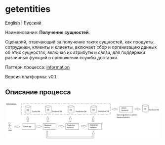 # getentities

[English](getentities.md) | [Русский](getentities.ru.md)

Наименование: **Получение сущностей**.

Сценарий, отвечающий за получение таких сущностей, как продукты, сотрудники, клиенты и клиенты, включает сбор и организацию данных об этих сущностях, включая их атрибуты и связи, для поддержки различных функций в приложении службы доставки.

Паттерн процесса: [information](../../processpatterns/information.md)

Версия платформы: v0.1

## Описание процесса

![information_overall](../../img/processpatterns/information_overall.png)
